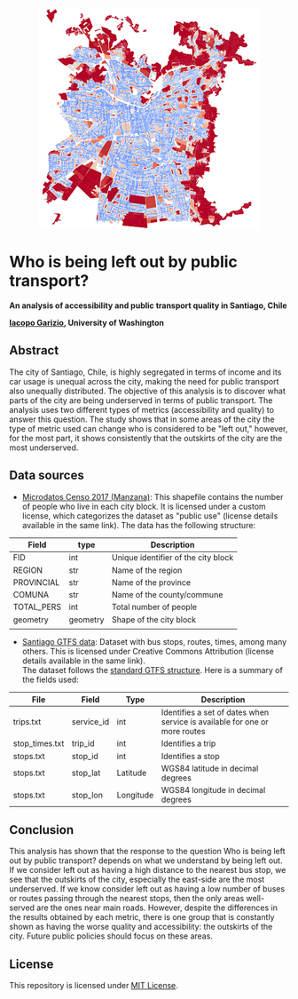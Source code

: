 <p align="center">
  <img src="./images/mean_distance_small.png" />
</p>

# Who is being left out by public transport?
**An analysis of accessibility and public transport quality in Santiago, Chile**  

**[Iacopo Garizio](https://iacopogarizio.com), University of Washington**

## Abstract  
The city of Santiago, Chile, is highly segregated in terms of income and its
car usage is unequal across the city, making the need for public transport also
unequally distributed. The objective of this analysis is to discover what parts
of the city are being underserved in terms of public transport. The analysis
uses two different types of metrics (accessibility and quality) to answer this
question. The study shows that in some areas of the city the type of metric 
used can change who is considered to be "left out," however, for the most part,
it shows consistently that the outskirts of the city are the most underserved.

## Data sources
- [Microdatos Censo 2017 (Manzana)](https://geoine-ine-chile.opendata.arcgis.com/datasets/54e0c40680054efaabeb9d53b09e1e7a_0):
  This shapefile contains the number of people who live in each city block. It is licensed under a custom license, which categorizes the dataset as "public use" (license details available in the same link). 
  The data has the following structure:
    
| Field      | type     | Description                         |
|------------|----------|-------------------------------------|
| FID        | int      | Unique identifier of the city block |
| REGION     | str      | Name of the region                  |
| PROVINCIAL | str      | Name of the province                |
| COMUNA     | str      | Name of the county/commune          |
| TOTAL_PERS | int      | Total number of people              |
| geometry   | geometry | Shape of the city block             |
|            |          |                                     |

- [Santiago GTFS data](https://datos.gob.cl/dataset/33245): Dataset with bus stops, routes, times, among many others. This is licensed under Creative Commons Attribution (license details available in the same link).  
    The dataset follows the [standard GTFS structure](https://developers.google.com/transit/gtfs). Here is a summary of the fields used:
    
| File           | Field      | Type      | Description                                                                 |
|----------------|------------|-----------|-----------------------------------------------------------------------------|
| trips.txt      | service_id | int       | Identifies a set of dates when service is available for one or more routes  |
| stop_times.txt | trip_id    | int       | Identifies a trip                                                           |
| stops.txt      | stop_id    | int       | Identifies a stop                                                           |
| stops.txt      | stop_lat   | Latitude  | WGS84 latitude in decimal degrees                                           |
| stops.txt      | stop_lon   | Longitude | WGS84 longitude in decimal degrees                                          |

## Conclusion
This analysis has shown that the response to the question Who is being left out by public transport? depends on what we understand by being left out. If we consider left out as having a high distance to the nearest bus stop, we see that the outskirts of the city, especially the east-side are the most underserved. If we know consider left out as having a low number of buses or routes passing through the nearest stops, then the only areas well-served are the ones near main roads.
However, despite the differences in the results obtained by each metric, there is one group that is constantly shown as having the worse quality and accessibility: the outskirts of the city. Future public policies should focus on these areas.

## License
This repository is licensed under [MIT License](LICENSE).
